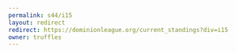 ```yaml
---
permalink: s44/i15
layout: redirect
redirect: https://dominionleague.org/current_standings?div=i15
owner: truffles
---
```


